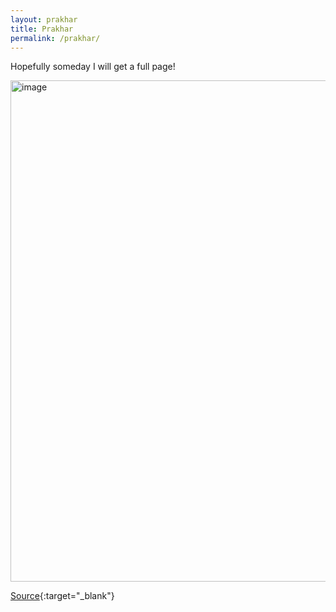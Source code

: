 ```yaml
---
layout: prakhar
title: Prakhar  
permalink: /prakhar/
---
```


Hopefully someday I will get a full page!

<img width="802" alt="image" src="https://user-images.githubusercontent.com/10815402/210152919-0863ec98-19c6-49c7-9a7a-3fa6fb8e77b8.png">

[Source](http://www.prakharagrawal.com/){:target="_blank"}
